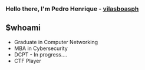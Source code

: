 ### Hello there, I'm Pedro Henrique - [vilasboasph][website]


## $whoami
- Graduate in Computer Networking
- MBA in Cybersecurity 
- DCPT - In progress….
- CTF Player



[website]: http://www.vilasboas.eti.br
